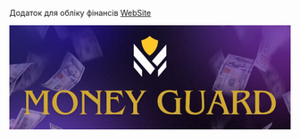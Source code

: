 Додаток для обліку фінансів [WebSite](https://money-guard-2.vercel.app/)

<img width="1000px" src="./src/images/LOGO_README.jpg" alt="qr"/>
